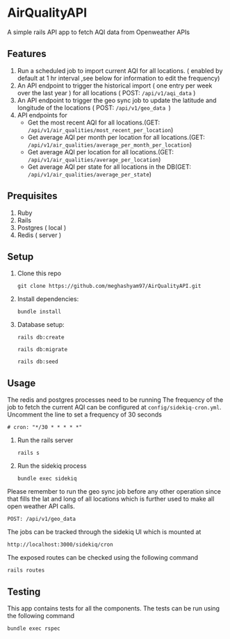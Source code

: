# AirQualityAPI
A simple rails API app to fetch AQI data from Openweather APIs

## Features
1. Run a scheduled job to import current AQI for all locations. ( enabled by default at 1 hr interval ,see below for information to edit the frequency)
2. An API endpoint to trigger the historical import ( one entry per week over the last year ) for all locations ( POST: ``/api/v1/aqi_data`` )
3. An API endpoint to trigger the geo sync job to update the latitude and longitude of the locations ( POST: ``/api/v1/geo_data ``)
4. API endpoints for
    - Get the most recent AQI for all locations.(GET: ``/api/v1/air_qualities/most_recent_per_location``)
    - Get average AQI per month per location for all locations.(GET: ``/api/v1/air_qualities/average_per_month_per_location``)
    - Get average AQI per location for all locations.(GET: ``/api/v1/air_qualities/average_per_location``)
    - Get average AQI per state for all locations in the DB(GET: ``/api/v1/air_qualities/average_per_state``)

## Prequisites
1. Ruby
2. Rails
3. Postgres ( local )
4. Redis ( server )

## Setup
1. Clone this repo

    ``git clone https://github.com/meghashyam97/AirQualityAPI.git``
2. Install dependencies:

    ``bundle install``
3. Database setup:

    ``rails db:create``

    ``rails db:migrate``

    ``rails db:seed``

## Usage
The redis and postgres processes need to be running
The frequency of the job to fetch the current AQI can be configured at 
``config/sidekiq-cron.yml``. Uncomment the line to set a frequency of 30 seconds

    # cron: "*/30 * * * * *"

1. Run the rails server

    ``rails s ``

2. Run the sidekiq process

    ``bundle exec sidekiq``

Please remember to run the geo sync job before any other operation since that fills the lat and long of all locations which is further used to make all open weather API calls.

`` POST: /api/v1/geo_data ``


The jobs can be tracked through the sidekiq UI which is mounted at

    http://localhost:3000/sidekiq/cron

The exposed routes can be checked using the following command

    rails routes
## Testing
This app contains tests for all the components.
The tests can be run using the following command

    bundle exec rspec



